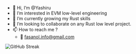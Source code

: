 - 👋 Hi, I’m @Yashiru
- 👀 I’m interested in EVM low-level engineering
- 🌱 I’m currently growing my Rust skills
- 💞️ I’m looking to collaborate on any Rust low level project.
- 📫 How to reach me ?
    - 📧 [fasanol.info@gmail.com](mailto:fasanol.info@gmail.com)

![GitHub Streak](https://streak-stats.demolab.com/?user=Yashiru&theme=dark&hide_border=true&border_radius=20&date_format=M%20j%5B%2C%20Y%5D&fire=DB4BE0&ring=B77DF5&currStreakLabel=DB4BE0&sideNums=B77DF5&background=FFFFFF00&sideLabels=8B5FBB&border=570D7E&currStreakNum=DB4BE0&stroke=570D7E&dates=A08ABB)
